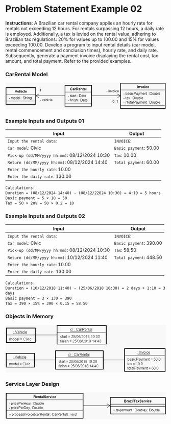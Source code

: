 # Problem Statement Example 02

**Instructions**: A Brazilian car rental company applies an hourly rate for rentals not exceeding 12 hours. For rentals
surpassing 12 hours, a daily rate is employed. Additionally, a tax is levied on the rental value, adhering to Brazilian
tax regulations: 20% for values up to 100.00 and 15% for values exceeding 100.00. Develop a program to input rental
details (car model, rental commencement and conclusion times), hourly rate, and daily rate. Subsequently, generate a
payment invoice displaying the rental cost, tax amount, and total payment. Refer to the provided examples.

### CarRental Model

![Car Rental Model](https://github.com/souzafcharles/Complete-Java-Object-Oriented-Programming-and-Projects/blob/master/Section_N14_Interfaces/ProblemStatementExample01/car-rental-model.png)

### Example Inputs and Outputs 01

| **Input**                                      | **Output**             |
|------------------------------------------------|------------------------|
| `Input the rental data`:                       | `INVOICE`:             |
| `Car model`: Civic                             | `Basic payment`: 50.00 |
| `Pick-up (dd/MM/yyyy hh:mm)`: 08/12/2024 10:30 | `Tax`: 10.00           |
| `Return (dd/MM/yyyy hh:mm)`: 08/12/2024 14:40  | `Total payment`: 60.00 |
| `Enter the hourly rate`: 10.00                 |                        |
| `Enter the daily rate`: 130.00                 |                        |

```
Calculations:
Duration = (08/12/2024 14:40) - (08/12/22024 10:30) = 4:10 = 5 hours
Basic payment = 5 × 10 = 50
Tax = 50 × 20% = 50 × 0.2 = 10
```

### Example Inputs and Outputs 02

| **Input**                                      | **Output**              |
|------------------------------------------------|-------------------------|
| `Input the rental data`:                       | `INVOICE`:              |
| `Car model`: Civic                             | `Basic payment`: 390.00 |
| `Pick-up (dd/MM/yyyy hh:mm)`: 08/12/2024 10:30 | `Tax`: 58.50            |
| `Return (dd/MM/yyyy hh:mm)`: 10/12/2024 11:40  | `Total payment`: 448.50 |
| `Enter the hourly rate`: 10.00                 |                         |
| `Enter the daily rate`: 130.00                 |                         |

```
Calculations:
Duration = (10/12/2018 11:40) - (25/06/2018 10:30) = 2 days + 1:10 = 3 days
Basic payment = 3 × 130 = 390
Tax = 390 × 15% = 390 × 0.15 = 58.50
```

### Objects in Memory

![Objects in Memory Car Rental](https://github.com/souzafcharles/Complete-Java-Object-Oriented-Programming-and-Projects/blob/master/Section_N14_Interfaces/ProblemStatementExample01/objects-in-memory-car-rental.png)

### Service Layer Design 

![Service Layer Design Car Rental](https://github.com/souzafcharles/Complete-Java-Object-Oriented-Programming-and-Projects/blob/master/Section_N14_Interfaces/ProblemStatementExample01/service-layer-design-car-rental.png)


